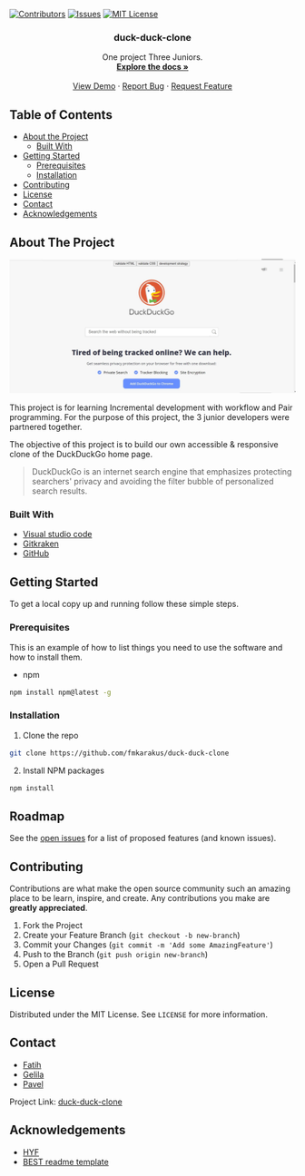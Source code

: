 
[![Contributors][contributors-shield]][contributors-url]
[![Issues][issues-shield]][issues-url]
[![MIT License][license-shield]][license-url]






  <h3 align="center">duck-duck-clone</h3>

  <p align="center">
    One project Three Juniors.
    <br />
    <a href="https://github.com/fmkarakus/duck-duck-clone"><strong>Explore the docs »</strong></a>
    <br />
    <br />
    <a href="https://github.com/fmkarakus/duck-duck-clone">View Demo</a>
    ·
    <a href="https://github.com/fmkarakus/duck-duck-clone/issues">Report Bug</a>
    ·
    <a href="https://github.com/fmkarakus/duck-duck-clone/issues">Request Feature</a>
  </p>
</p>



<!-- TABLE OF CONTENTS -->
## Table of Contents

* [About the Project](#about-the-project)
  * [Built With](#built-with)
* [Getting Started](#getting-started)
  * [Prerequisites](#prerequisites)
  * [Installation](#installation)
* [Contributing](#contributing)
* [License](#license)
* [Contact](#contact)
* [Acknowledgements](#acknowledgements)



<!-- ABOUT THE PROJECT -->
## About The Project

![duck-duck-clone](Screenshot.jpg)


This project is for learning Incremental development with workflow and Pair programming. For the purpose of this project, the 3 junior developers were partnered together.

The objective of this project is to build our own accessible & responsive clone of the DuckDuckGo home page.

   > DuckDuckGo is an internet search engine that emphasizes protecting searchers' privacy and avoiding the filter bubble of personalized search results. 





### Built With

* [Visual studio code](https://code.visualstudio.com/)
* [Gitkraken](https://www.gitkraken.com)
* [GitHub](https://github.com)



<!-- GETTING STARTED -->
## Getting Started

To get a local copy up and running follow these simple steps.

### Prerequisites

This is an example of how to list things you need to use the software and how to install them.
* npm
```sh
npm install npm@latest -g
```

### Installation
 
1. Clone the repo
```sh
git clone https://github.com/fmkarakus/duck-duck-clone
```
2. Install NPM packages
```sh
npm install
```







<!-- ROADMAP -->
## Roadmap

See the [open issues](https://github.com/fmkarakus/duck-duck-clone/issues) for a list of proposed features (and known issues).



<!-- CONTRIBUTING -->
## Contributing

Contributions are what make the open source community such an amazing place to be learn, inspire, and create. Any contributions you make are **greatly appreciated**.

1. Fork the Project
2. Create your Feature Branch (`git checkout -b new-branch`)
3. Commit your Changes (`git commit -m 'Add some AmazingFeature'`)
4. Push to the Branch (`git push origin new-branch`)
5. Open a Pull Request



<!-- LICENSE -->
## License

Distributed under the MIT License. See `LICENSE` for more information.



<!-- CONTACT -->
## Contact

* [Fatih](https://fmkarakus.github.io/)
* [Gelila](https://gelilaa.github.io/)
* [Pavel](https://github.com/pavelbidenko2018)


Project Link: [duck-duck-clone](https://github.com/fmkarakus/duck-duck-clone)



<!-- ACKNOWLEDGEMENTS -->
## Acknowledgements

* [HYF](https://hackyourfuture.be/)
* [BEST readme template](https://github.com/othneildrew/Best-README-Template/blob/master/README.md)





<!-- MARKDOWN LINKS & IMAGES -->
<!-- https://www.markdownguide.org/basic-syntax/#reference-style-links -->
[contributors-shield]: https://img.shields.io/github/contributors/othneildrew/Best-README-Template.svg?style=flat-square
[contributors-url]: https://github.com/othneildrew/Best-README-Template/graphs/contributors
[forks-shield]: https://img.shields.io/github/forks/othneildrew/Best-README-Template.svg?style=flat-square
[forks-url]: https://github.com/othneildrew/Best-README-Template/network/members
[stars-shield]: https://img.shields.io/github/stars/othneildrew/Best-README-Template.svg?style=flat-square
[stars-url]: https://github.com/othneildrew/Best-README-Template/stargazers
[issues-shield]: https://img.shields.io/github/issues/othneildrew/Best-README-Template.svg?style=flat-square
[issues-url]: https://github.com/othneildrew/Best-README-Template/issues
[license-shield]: https://img.shields.io/github/license/othneildrew/Best-README-Template.svg?style=flat-square
[license-url]: https://github.com/othneildrew/Best-README-Template/blob/master/LICENSE.txt
[linkedin-shield]: https://img.shields.io/badge/-LinkedIn-black.svg?style=flat-square&logo=linkedin&colorB=555
[linkedin-url]: https://linkedin.com/in/othneildrew
[product-screenshot]: images/screenshot.png